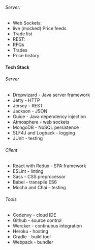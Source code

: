 ###### Server:
* Web Sockets:
 * live (mocked) Price feeds
 * Trade list
* REST:
 * RFQs
 * Trades
 * Price history

#### Tech Stack

###### Server
* Dropwizard - Java server framework
 * Jetty - HTTP
 * Jersey - REST
 * Jackson - JSON
* Guice - Java dependency injection
* Atmosphere - web sockets
* MongoDB - NoSQL persistence
* SLF4J and Logback - logging
* JUnit - testing

###### Client
* React with Redux - SPA framework
* ESLint - linting
* Sass - CSS preprocessor
* Babel - transpile ES6
* Mocha and Chai - testing

###### Tools
* Codenvy - cloud IDE
* Github - source control
* Wercker - continuous integration
* Heroku - hosting
* Gradle - build tool
* Webpack - bundler

